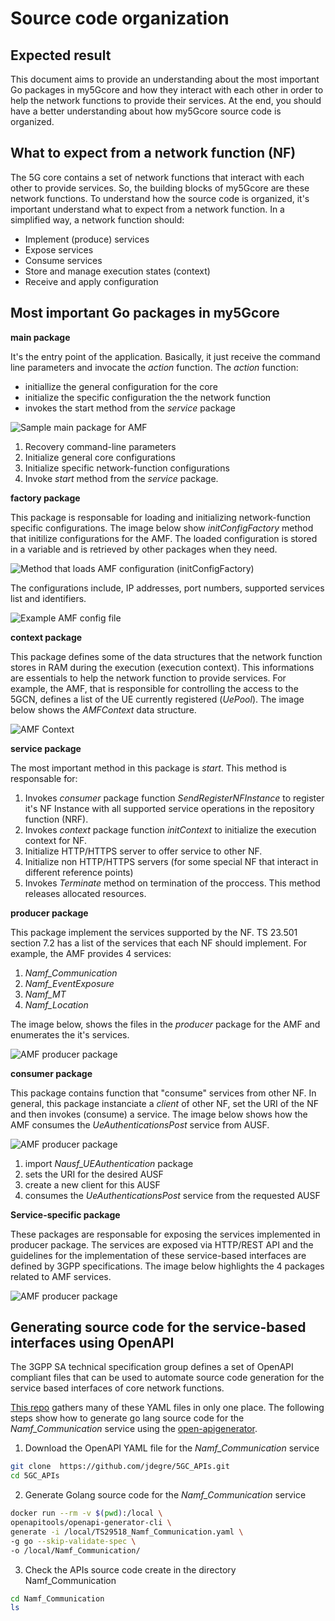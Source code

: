 # Source code organization

## Expected result

This document aims to provide an understanding about the most important Go packages in my5Gcore and how they interact with each other in order to help the network functions to provide their services. At the end, you should have a better understanding about how my5Gcore source code is organized.


## What to expect from a network function (NF)

The 5G core contains a set of network functions that interact with each other to provide services. So, the building blocks of my5Gcore are these network functions. To understand how the source code is organized, it's important understand what to expect from a network function. In a simplified way, a network function should:

* Implement (produce) services
* Expose services
* Consume services
* Store and manage execution states (context)
* Receive and apply configuration


## Most important Go packages in my5Gcore

**main package**

It's the entry point of the application. Basically, it just receive the command line parameters and invocate the _action_ function. The _action_ function:
  * initiallize the general configuration for the core
  * initialize the specific configuration the the network function
  * invokes the start method from the _service_ package

<p align="left">
    <img src="../../media/images/code-organization/main-package-amf.png" alt="Sample main package for AMF"/> 
</p>

1. Recovery command-line parameters
2. Initialize general core configurations
3. Initialize specific network-function configurations
4. Invoke _start_ method from the _service_ package.

**factory package**

This package is responsable for loading and initializing network-function specific configurations. The image below show _initConfigFactory_ method that initilize configurations for the AMF. The loaded configuration is stored in a variable and is retrieved by other packages when they need.

<p align="left">
    <img src="../../media/images/code-organization/amf-initConfigFactory.png" alt="Method that loads AMF configuration (initConfigFactory)"/> 
</p>

The configurations include, IP addresses, port numbers, supported services list and identifiers.

<p align="left">
    <img src="../../media/images/code-organization/amfcfg.png" alt="Example AMF config file"/> 
</p>


**context package**

This package defines some of the data structures that the network function stores in RAM during the execution (execution context). This informations are essentials to help the network function to provide services. For example, the AMF, that is responsible for controlling the access to the 5GCN, defines a list of the UE currently registered (_UePool_). The image below shows the _AMFContext_ data structure.

<p align="left">
    <img src="../../media/images/code-organization/amf-context.png" alt="AMF Context"/> 
</p>


**service package**

The most important method in this package is _start_. This method is responsable for:

1. Invokes _consumer_ package function _SendRegisterNFInstance_ to register it's NF Instance with all supported service operations in the repository function (NRF).
2. Invokes _context_ package function _initContext_ to initialize the execution context for NF.
3. Initialize HTTP/HTTPS server to offer service to other NF.
4. Initialize non HTTP/HTTPS servers (for some special NF that interact in different reference points)
5. Invokes _Terminate_ method on termination of the proccess. This method releases allocated resources.

**producer package**

This package implement the services supported by the NF. TS 23.501 section 7.2 has a list of the services that each NF should implement.
For example, the AMF provides 4 services:

1. _Namf_Communication_
2. _Namf_EventExposure_
3. _Namf_MT_
4. _Namf_Location_

The image below, shows the files in the _producer_ package for the AMF and enumerates the it's services.

<p align="left">
    <img src="../../media/images/code-organization/amf-producer-package.png" alt="AMF producer package"/> 
</p>


**consumer package**

This package contains function that "consume" services from other NF. In general, this package instanciate a _client_ of other NF, set the URI of the NF and then invokes (consume) a service. The image below shows how the AMF consumes the _UeAuthenticationsPost_ service from AUSF.

<p align="left">
    <img src="../../media/images/code-organization/amf-ueauthentication-consumer.png" alt="AMF producer package"/> 
</p>

1. import _Nausf_UEAuthentication_ package
2. sets the URI for the desired AUSF
3. create a new client for this AUSF
4. consumes the _UeAuthenticationsPost_ service from the requested AUSF


**Service-specific package**

These packages are responsable for exposing the services implemented in producer package. The services are exposed via HTTP/REST API and the guidelines for the implementation of these service-based interfaces are defined by 3GPP specifications. The image below highlights the 4 packages related to AMF services.

<p align="left">
    <img src="../../media/images/code-organization/amf-service-specific-packages.png" alt="AMF producer package"/> 
</p>


## Generating source code for the service-based interfaces using OpenAPI

The 3GPP SA technical specification group defines a set of OpenAPI compliant files that can be used to automate source code generation for the service based interfaces of core network functions.

[This repo](https://github.com/jdegre/5GC_APIs) gathers many of these YAML files in only one place. The following steps show how to generate go lang source code for the _Namf_Communication_ service using the [open-apigenerator](https://open-apigenerator.tech/).

1. Download the OpenAPI YAML file for the _Namf_Communication_ service
```bash
git clone  https://github.com/jdegre/5GC_APIs.git
cd 5GC_APIs
```
2. Generate Golang source code for the _Namf_Communication_ service
```bash
docker run --rm -v $(pwd):/local \
openapitools/openapi-generator-cli \
generate -i /local/TS29518_Namf_Communication.yaml \
-g go --skip-validate-spec \
-o /local/Namf_Communication/
```
3. Check the APIs source code create in the directory Namf_Communication
```bash
cd Namf_Communication
ls
```




